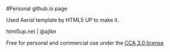 #Personal github.io page

Used Aerial template by HTML5 UP to make it.

html5up.net | @ajlkn

Free for personal and commercial use under the [CCA 3.0 license](html5up.net/license)

